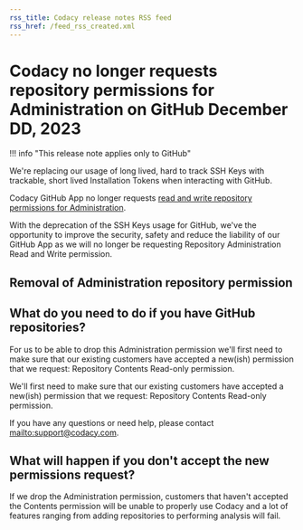 ```yaml
---
rss_title: Codacy release notes RSS feed
rss_href: /feed_rss_created.xml
---
```


# Codacy no longer requests repository permissions for Administration on GitHub December DD, 2023

!!! info "This release note applies only to GitHub"

We're replacing our usage of long lived, hard to track SSH Keys with trackable, short lived Installation Tokens when interacting with GitHub.

Codacy GitHub App no longer requests [read and write repository permissions for Administration](https://docs.github.com/en/enterprise-cloud@latest/rest/overview/permissions-required-for-github-apps?apiVersion=2022-11-28#repository-permissions-for-administration).

With the deprecation of the SSH Keys usage for GitHub, we've the opportunity to improve the security, safety and reduce the liability of our GitHub App as we will no longer be requesting Repository Administration Read and Write permission.

## Removal of Administration repository permission

## What do you need to do if you have GitHub repositories?

For us to be able to drop this Administration permission we'll first need to make sure that our existing customers have accepted a new(ish) permission that we request: Repository Contents Read-only permission.

We'll first need to make sure that our existing customers have accepted a new(ish) permission that we request: Repository Contents Read-only permission.

If you have any questions or need help, please contact <mailto:support@codacy.com>.

## What will happen if you don't accept the new permissions request?

If we drop the Administration permission, customers that haven't accepted the Contents permission will be unable to properly use Codacy and a lot of features ranging from adding repositories to performing analysis will fail.

